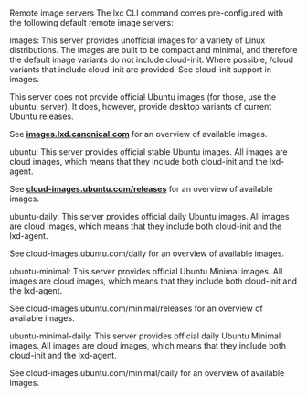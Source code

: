 # **[](https://documentation.ubuntu.com/lxd/stable-5.21/reference/remote_image_servers/#remote-image-servers)**

Remote image servers
The lxc CLI command comes pre-configured with the following default remote image servers:

images:
This server provides unofficial images for a variety of Linux distributions. The images are built to be compact and minimal, and therefore the default image variants do not include cloud-init. Where possible, /cloud variants that include cloud-init are provided. See cloud-init support in images.

This server does not provide official Ubuntu images (for those, use the ubuntu: server). It does, however, provide desktop variants of current Ubuntu releases.

See **[images.lxd.canonical.com](https://images.lxd.canonical.com/?_gl=1*jqaavl*_ga*MzM1MDA1MDIwLjE3NDQ3NDc3NTQ.*_ga_5LTL1CNEJM*czE3NTI3NzgzMzQkbzM1JGcxJHQxNzUyNzgwMjcyJGo2MCRsMCRoMA..)** for an overview of available images.

ubuntu:
This server provides official stable Ubuntu images. All images are cloud images, which means that they include both cloud-init and the lxd-agent.

See **[cloud-images.ubuntu.com/releases](https://cloud-images.ubuntu.com/releases/)** for an overview of available images.

ubuntu-daily:
This server provides official daily Ubuntu images. All images are cloud images, which means that they include both cloud-init and the lxd-agent.

See cloud-images.ubuntu.com/daily for an overview of available images.

ubuntu-minimal:
This server provides official Ubuntu Minimal images. All images are cloud images, which means that they include both cloud-init and the lxd-agent.

See cloud-images.ubuntu.com/minimal/releases for an overview of available images.

ubuntu-minimal-daily:
This server provides official daily Ubuntu Minimal images. All images are cloud images, which means that they include both cloud-init and the lxd-agent.

See cloud-images.ubuntu.com/minimal/daily for an overview of available images.
